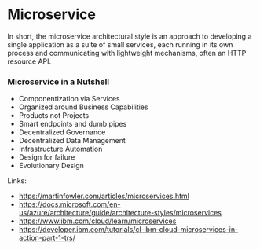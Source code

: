 # Microservice
In short, the microservice architectural style is an approach to developing a single application as a suite of small services, 
each running in its own process and communicating with lightweight mechanisms, often an HTTP resource API.

### Microservice in a Nutshell
- Componentization via Services
- Organized around Business Capabilities
- Products not Projects
- Smart endpoints and dumb pipes
- Decentralized Governance
- Decentralized Data Management
- Infrastructure Automation
- Design for failure
- Evolutionary Design

Links:
- https://martinfowler.com/articles/microservices.html
- https://docs.microsoft.com/en-us/azure/architecture/guide/architecture-styles/microservices
- https://www.ibm.com/cloud/learn/microservices
- https://developer.ibm.com/tutorials/cl-ibm-cloud-microservices-in-action-part-1-trs/

